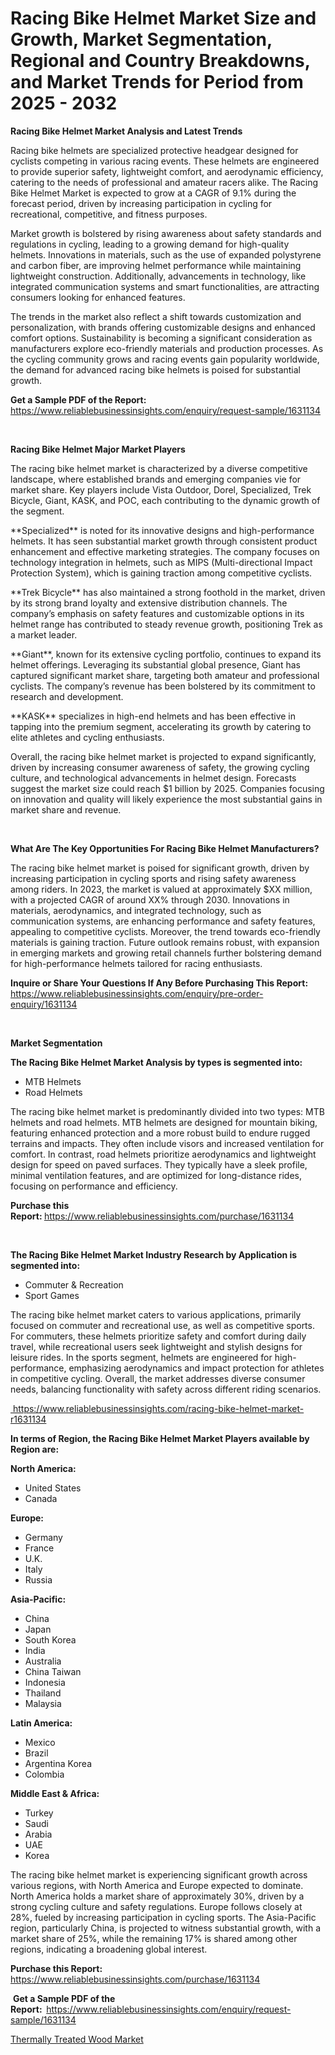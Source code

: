 <p><h1>Racing Bike Helmet Market Size and Growth, Market Segmentation, Regional and Country Breakdowns, and Market Trends for Period from 2025 -  2032</h1></p><p><strong>Racing Bike Helmet Market Analysis and Latest Trends</strong></p>
<p><p>Racing bike helmets are specialized protective headgear designed for cyclists competing in various racing events. These helmets are engineered to provide superior safety, lightweight comfort, and aerodynamic efficiency, catering to the needs of professional and amateur racers alike. The Racing Bike Helmet Market is expected to grow at a CAGR of 9.1% during the forecast period, driven by increasing participation in cycling for recreational, competitive, and fitness purposes.</p><p>Market growth is bolstered by rising awareness about safety standards and regulations in cycling, leading to a growing demand for high-quality helmets. Innovations in materials, such as the use of expanded polystyrene and carbon fiber, are improving helmet performance while maintaining lightweight construction. Additionally, advancements in technology, like integrated communication systems and smart functionalities, are attracting consumers looking for enhanced features.</p><p>The trends in the market also reflect a shift towards customization and personalization, with brands offering customizable designs and enhanced comfort options. Sustainability is becoming a significant consideration as manufacturers explore eco-friendly materials and production processes. As the cycling community grows and racing events gain popularity worldwide, the demand for advanced racing bike helmets is poised for substantial growth.</p></p>
<p><strong>Get a Sample PDF of the Report:&nbsp;</strong> <a href="https://www.reliablebusinessinsights.com/enquiry/request-sample/1631134?utm_campaign=3439&utm_medium=2&utm_source=Github&utm_content=ia&utm_term=05042025&utm_id=racing-bike-helmet">https://www.reliablebusinessinsights.com/enquiry/request-sample/1631134</a></p>
<p>&nbsp;</p>
<p><strong>Racing Bike Helmet Major Market Players</strong></p>
<p><p>The racing bike helmet market is characterized by a diverse competitive landscape, where established brands and emerging companies vie for market share. Key players include Vista Outdoor, Dorel, Specialized, Trek Bicycle, Giant, KASK, and POC, each contributing to the dynamic growth of the segment.</p><p>**Specialized** is noted for its innovative designs and high-performance helmets. It has seen substantial market growth through consistent product enhancement and effective marketing strategies. The company focuses on technology integration in helmets, such as MIPS (Multi-directional Impact Protection System), which is gaining traction among competitive cyclists.</p><p>**Trek Bicycle** has also maintained a strong foothold in the market, driven by its strong brand loyalty and extensive distribution channels. The company’s emphasis on safety features and customizable options in its helmet range has contributed to steady revenue growth, positioning Trek as a market leader.</p><p>**Giant**, known for its extensive cycling portfolio, continues to expand its helmet offerings. Leveraging its substantial global presence, Giant has captured significant market share, targeting both amateur and professional cyclists. The company’s revenue has been bolstered by its commitment to research and development.</p><p>**KASK** specializes in high-end helmets and has been effective in tapping into the premium segment, accelerating its growth by catering to elite athletes and cycling enthusiasts.</p><p>Overall, the racing bike helmet market is projected to expand significantly, driven by increasing consumer awareness of safety, the growing cycling culture, and technological advancements in helmet design. Forecasts suggest the market size could reach $1 billion by 2025. Companies focusing on innovation and quality will likely experience the most substantial gains in market share and revenue.</p></p>
<p>&nbsp;</p>
<p><strong>What Are The Key Opportunities For Racing Bike Helmet Manufacturers?</strong></p>
<p><p>The racing bike helmet market is poised for significant growth, driven by increasing participation in cycling sports and rising safety awareness among riders. In 2023, the market is valued at approximately $XX million, with a projected CAGR of around XX% through 2030. Innovations in materials, aerodynamics, and integrated technology, such as communication systems, are enhancing performance and safety features, appealing to competitive cyclists. Moreover, the trend towards eco-friendly materials is gaining traction. Future outlook remains robust, with expansion in emerging markets and growing retail channels further bolstering demand for high-performance helmets tailored for racing enthusiasts.</p></p>
<p><strong>Inquire or Share Your Questions If Any Before Purchasing This Report:</strong> <a href="https://www.reliablebusinessinsights.com/enquiry/pre-order-enquiry/1631134?utm_campaign=3439&utm_medium=2&utm_source=Github&utm_content=ia&utm_term=05042025&utm_id=racing-bike-helmet">https://www.reliablebusinessinsights.com/enquiry/pre-order-enquiry/1631134</a></p>
<p>&nbsp;</p>
<p><strong>Market Segmentation</strong></p>
<p><strong>The Racing Bike Helmet Market Analysis by types is segmented into:</strong></p>
<p><ul><li>MTB Helmets</li><li>Road Helmets</li></ul></p>
<p><p>The racing bike helmet market is predominantly divided into two types: MTB helmets and road helmets. MTB helmets are designed for mountain biking, featuring enhanced protection and a more robust build to endure rugged terrains and impacts. They often include visors and increased ventilation for comfort. In contrast, road helmets prioritize aerodynamics and lightweight design for speed on paved surfaces. They typically have a sleek profile, minimal ventilation features, and are optimized for long-distance rides, focusing on performance and efficiency.</p></p>
<p><strong>Purchase this Report:&nbsp;</strong><a href="https://www.reliablebusinessinsights.com/purchase/1631134?utm_campaign=3439&utm_medium=2&utm_source=Github&utm_content=ia&utm_term=05042025&utm_id=racing-bike-helmet">https://www.reliablebusinessinsights.com/purchase/1631134</a></p>
<p>&nbsp;</p>
<p><strong>The Racing Bike Helmet Market Industry Research by Application is segmented into:</strong></p>
<p><ul><li>Commuter & Recreation</li><li>Sport Games</li></ul></p>
<p><p>The racing bike helmet market caters to various applications, primarily focused on commuter and recreational use, as well as competitive sports. For commuters, these helmets prioritize safety and comfort during daily travel, while recreational users seek lightweight and stylish designs for leisure rides. In the sports segment, helmets are engineered for high-performance, emphasizing aerodynamics and impact protection for athletes in competitive cycling. Overall, the market addresses diverse consumer needs, balancing functionality with safety across different riding scenarios.</p></p>
<p><a href="https://www.reliablebusinessinsights.com/racing-bike-helmet-market-r1631134?utm_campaign=3439&utm_medium=2&utm_source=Github&utm_content=ia&utm_term=05042025&utm_id=racing-bike-helmet">&nbsp;https://www.reliablebusinessinsights.com/racing-bike-helmet-market-r1631134</a></p>
<p><strong>In terms of Region, the Racing Bike Helmet Market Players available by Region are:</strong></p>
<p>
    <p> <strong> North America: </strong>
        <ul>
            <li>United States</li>
            <li>Canada</li>
        </ul>
        </p> 
    <p> <strong> Europe: </strong>
        <ul>
            <li>Germany</li>
            <li>France</li>
            <li>U.K.</li>
            <li>Italy</li>
            <li>Russia</li>
        </ul>
        </p> 
    <p> <strong> Asia-Pacific: </strong>
        <ul>
            <li>China</li>
            <li>Japan</li>
            <li>South Korea</li>
            <li>India</li>
            <li>Australia</li>
            <li>China Taiwan</li>
            <li>Indonesia</li>
            <li>Thailand</li>
            <li>Malaysia</li>
        </ul>
        </p> 
    <p> <strong> Latin America: </strong>
        <ul>
            <li>Mexico</li>
            <li>Brazil</li>
            <li>Argentina Korea</li>
            <li>Colombia</li>
        </ul>
        </p> 
    <p> <strong> Middle East & Africa: </strong>
        <ul>
            <li>Turkey</li>
            <li>Saudi</li>
            <li>Arabia</li>
            <li>UAE</li>
            <li>Korea</li>
        </ul>
    </p>
    </p>
<p><p>The racing bike helmet market is experiencing significant growth across various regions, with North America and Europe expected to dominate. North America holds a market share of approximately 30%, driven by a strong cycling culture and safety regulations. Europe follows closely at 28%, fueled by increasing participation in cycling sports. The Asia-Pacific region, particularly China, is projected to witness substantial growth, with a market share of 25%, while the remaining 17% is shared among other regions, indicating a broadening global interest.</p></p>
<p><strong>Purchase this Report: </strong><a href="https://www.reliablebusinessinsights.com/purchase/1631134?utm_campaign=3439&utm_medium=2&utm_source=Github&utm_content=ia&utm_term=05042025&utm_id=racing-bike-helmet">https://www.reliablebusinessinsights.com/purchase/1631134</a></p>
<p>&nbsp;<strong>Get a Sample PDF of the Report:&nbsp;&nbsp;</strong><a href="https://www.reliablebusinessinsights.com/enquiry/request-sample/1631134?utm_campaign=3439&utm_medium=2&utm_source=Github&utm_content=ia&utm_term=05042025&utm_id=racing-bike-helmet">https://www.reliablebusinessinsights.com/enquiry/request-sample/1631134</a></p>
<p><strong></strong></p>
<p><p><a href="https://github.com/kmettjanksj7/Market-Research-Report-List-1/blob/main/thermally-treated-wood-market.md?utm_campaign=3439&utm_medium=2&utm_source=Github&utm_content=ia&utm_term=05042025&utm_id=racing-bike-helmet">Thermally Treated Wood Market</a></p></p>